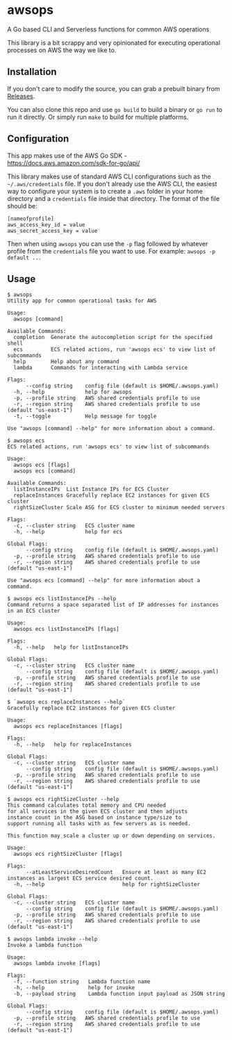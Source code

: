 # awsops
A Go based CLI and Serverless functions for common AWS operations

This library is a bit scrappy and very opinionated for executing operational processes on AWS the way we like to.

## Installation
If you don't care to modify the source, you can grab a prebuilt binary from [Releases](https://github.com/silinternational/awsops/releases).

You can also clone this repo and use `go build` to build a binary or `go run` to run it directly. Or simply run `make` to build for multiple
platforms.

## Configuration
This app makes use of the AWS Go SDK - https://docs.aws.amazon.com/sdk-for-go/api/

This library makes use of standard AWS CLI configurations such as the `~/.aws/credentials` file. If you don't already use the AWS CLI, the easiest way to configure your system is to create a `.aws` folder in your home directory and a `credentials` file inside that directory. The format of the file should be:

```
[nameofprofile]
aws_access_key_id = value
aws_secret_access_key = value
```

Then when using `awsops` you can use the `-p` flag followed by whatever profile from the `credentials` file you want to use. For example: `awsops -p default ...`

## Usage

```
$ awsops
Utility app for common operational tasks for AWS

Usage:
  awsops [command]

Available Commands:
  completion  Generate the autocompletion script for the specified shell
  ecs         ECS related actions, run 'awsops ecs' to view list of subcommands
  help        Help about any command
  lambda      Commands for interacting with Lambda service

Flags:
      --config string    config file (default is $HOME/.awsops.yaml)
  -h, --help             help for awsops
  -p, --profile string   AWS shared credentials profile to use
  -r, --region string    AWS shared credentials profile to use (default "us-east-1")
  -t, --toggle           Help message for toggle

Use "awsops [command] --help" for more information about a command.
```

```
$ awsops ecs
ECS related actions, run 'awsops ecs' to view list of subcommands

Usage:
  awsops ecs [flags]
  awsops ecs [command]

Available Commands:
  listInstanceIPs  List Instance IPs for ECS Cluster
  replaceInstances Gracefully replace EC2 instances for given ECS cluster
  rightSizeCluster Scale ASG for ECS cluster to minimum needed servers

Flags:
  -c, --cluster string   ECS cluster name
  -h, --help             help for ecs

Global Flags:
      --config string    config file (default is $HOME/.awsops.yaml)
  -p, --profile string   AWS shared credentials profile to use
  -r, --region string    AWS shared credentials profile to use (default "us-east-1")

Use "awsops ecs [command] --help" for more information about a command.
```

```
$ awsops ecs listInstanceIPs --help
Command returns a space separated list of IP addresses for instances in an ECS cluster

Usage:
  awsops ecs listInstanceIPs [flags]

Flags:
  -h, --help   help for listInstanceIPs

Global Flags:
  -c, --cluster string   ECS cluster name
      --config string    config file (default is $HOME/.awsops.yaml)
  -p, --profile string   AWS shared credentials profile to use
  -r, --region string    AWS shared credentials profile to use (default "us-east-1")
```

```
$ `awsops ecs replaceInstances --help`
Gracefully replace EC2 instances for given ECS cluster

Usage:
  awsops ecs replaceInstances [flags]

Flags:
  -h, --help   help for replaceInstances

Global Flags:
  -c, --cluster string   ECS cluster name
      --config string    config file (default is $HOME/.awsops.yaml)
  -p, --profile string   AWS shared credentials profile to use
  -r, --region string    AWS shared credentials profile to use (default "us-east-1")
```

```
$ awsops ecs rightSizeCluster --help
This command calculates total memory and CPU needed
for all services in the given ECS cluster and then adjusts 
instance count in the ASG based on instance type/size to 
support running all tasks with as few servers as is needed.

This function may scale a cluster up or down depending on services.

Usage:
  awsops ecs rightSizeCluster [flags]

Flags:
      --atLeastServiceDesiredCount   Ensure at least as many EC2 instances as largest ECS service desired count.
  -h, --help                         help for rightSizeCluster

Global Flags:
  -c, --cluster string   ECS cluster name
      --config string    config file (default is $HOME/.awsops.yaml)
  -p, --profile string   AWS shared credentials profile to use
  -r, --region string    AWS shared credentials profile to use (default "us-east-1")
```

```
$ awsops lambda invoke --help
Invoke a lambda function

Usage:
  awsops lambda invoke [flags]

Flags:
  -f, --function string   Lambda function name
  -h, --help              help for invoke
  -b, --payload string    Lambda function input payload as JSON string

Global Flags:
      --config string    config file (default is $HOME/.awsops.yaml)
  -p, --profile string   AWS shared credentials profile to use
  -r, --region string    AWS shared credentials profile to use (default "us-east-1")
```
